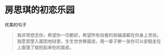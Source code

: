 # 房思琪的初恋乐园
优美的句子

> 我非常想念你，希望你一切都好，希望所有俗套的祝福语都在你身上灵验。  
> 我愿意堕入面团地狱里，生生世世擀面皮。用一辈子擀一张你可以安稳走在上面饿了就挖起来吃的面皮。  
